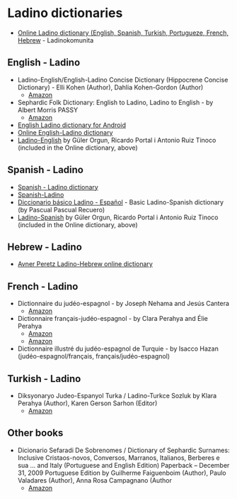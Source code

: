 # Ladino dictionaries

* [Online Ladino dictionary (English, Spanish, Turkish, Portugueze, French, Hebrew](https://diksionaryo.szabgab.com/) - Ladinokomunita

## English - Ladino

* Ladino-English/English-Ladino Concise Dictionary (Hippocrene Concise Dictionary) -  Elli Kohen (Author), Dahlia Kohen-Gordon (Author)
    * [Amazon](https://smile.amazon.com/Ladino-English-English-Ladino-Concise-Dictionary-Hippocrene/dp/0781806585/)
* Sephardic Folk Dictionary: English to Ladino, Ladino to English - by Albert Morris PASSY
    * [Amazon](https://smile.amazon.com/Sephardic-Folk-Dictionary-English-Ladino/dp/0785995935/)
* [English Ladino dictionary for Android](https://play.google.com/store/apps/details?id=ru.vddevelopment.ref.enladen&hl=en_US&gl=US)
* [Online English-Ladino dictionary](https://glosbe.com/lad/en)
* [Ladino-English](ladino-english.pdf) by Güler Orgun, Ricardo Portal i Antonio Ruiz Tinoco (included in the Online dictionary, above)

## Spanish - Ladino

* [Spanish - Ladino dictionary](https://www.soysefardi.org/2015/06/diksionaryo-de-ladino-espanyol.html)
* [Spanish-Ladino](https://orbilat.com/Languages/Spanish-Ladino/index.html)
* [Diccionario básico Ladino - Español](https://www.amazon.com/Diccionario-básico-Ladino-Español-Biblioteca-ebook/dp/B00Y8RYD72/) - Basic Ladino-Spanish dictionary (by Pascual Pascual Recuero)
* [Ladino-Spanish](ladino-spanish.pdf) by Güler Orgun, Ricardo Portal i Antonio Ruiz Tinoco (included in the Online dictionary, above)

## Hebrew - Ladino

* [Avner Peretz Ladino-Hebrew online dictionary](http://folkmasa.org/milon/pmilonh.htm)

## French - Ladino

* Dictionnaire du judéo-espagnol - by Joseph Nehama and Jesús Cantera
    * [Amazon](https://smile.amazon.com/Dictionnaire-du-judéo-espagnol-Joseph-Nehama/dp/2915255083/)
* Dictionnaire français-judéo-espagnol - by Clara Perahya and Élie Perahya
    * [Amazon](https://smile.amazon.com/Dictionnaire-Francais-Espagnol-Clara-Perahya/dp/0828808287/)
    * [Amazon](https://smile.amazon.com/Dictionnaire-français-judéo-espagnol-Dictionnaires-French-Perahya/dp/2911053370/)
* Dictionnaire illustré du judéo-espagnol de Turquie - by Isacco Hazan (judéo-espagnol/français, français/judéo-espagnol)

## Turkish - Ladino

* Diksyonaryo Judeo-Espanyol Turka / Ladino-Turkce Sozluk  by Klara Perahya (Author), Karen Gerson Sarhon (Editor)
    * [Amazon](https://smile.amazon.com/gp/product/994499457X)


## Other books



* Dicionario Sefaradi De Sobrenomes / Dictionary of Sephardic Surnames: Inclusive Cristaos-novos, Conversos, Marranos, Italianos, Berberes e sua ... and Italy (Portuguese and English Edition) Paperback – December 31, 2009
Portuguese Edition by Guilherme Faiguenboim (Author), Paulo Valadares (Author), Anna Rosa Campagnano (Author
    * [Amazon](https://smile.amazon.com/Dicionario-Sefaradi-Sobrenomes-Dictionary-Sephardic/dp/1886223440/)
